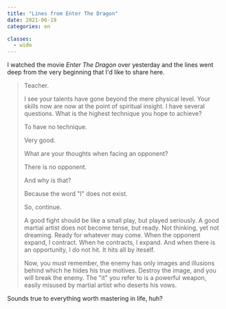 ```yaml
---
title: "Lines from Enter The Dragon"
date: 2021-06-19
categories: en

classes:
  - wide
---
```


I watched the movie *Enter The Dragon* over yesterday and the lines went deep from the very beginning that I'd like to share here.

> Teacher.
>
> I see your talents have gone beyond the mere physical level. Your skills now are now at the point of spiritual insight. I have several questions. What is the highest technique you hope to achieve?
>
> To have no technique.
>
> Very good.
>
> What are your thoughts when facing an opponent?
>
> There is no opponent.
>
> And why is that?
>
> Because the word "I" does not exist.
>
> So, continue.
>
> A good fight should be like a small play, but played seriously. A good martial artist does not become tense, but ready. Not thinking, yet not dreaming. Ready for whatever may come. When the opponent expand, I contract. When he contracts, I expand. And when there is an opportunity, I do not hit. It hits all by iteself.
>
> Now, you must remember, the enemy has only images and illusions behind which he hides his true motives. Destroy the image, and you will break the enemy. The "it" you refer to is a powerful weapon, easily misused by martial artist who deserts his vows.

Sounds true to everything worth mastering in life, huh?
